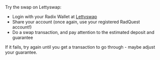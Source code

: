 Try the swap on Lettyswap:

* Login with your Radix Wallet at [Lettyswap](https://lettyswap.io)
* Share your account (once again, use your registered RadQuest account!)
* Do a swap transaction, and pay attention to the estimated deposit and guarantee

If it fails, try again until you get a transaction to go through - maybe adjust your guarantee.